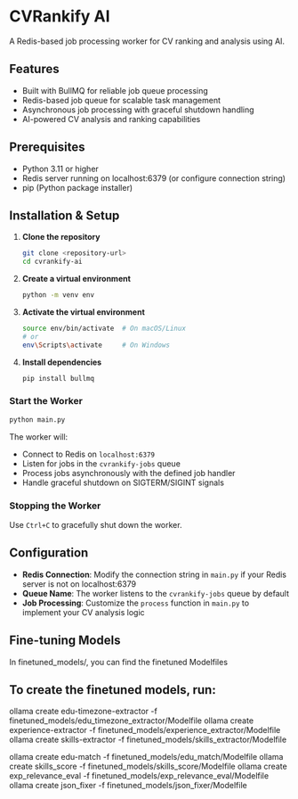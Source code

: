 # CVRankify AI

A Redis-based job processing worker for CV ranking and analysis using AI.

## Features

- Built with BullMQ for reliable job queue processing
- Redis-based job queue for scalable task management
- Asynchronous job processing with graceful shutdown handling
- AI-powered CV analysis and ranking capabilities

## Prerequisites

- Python 3.11 or higher
- Redis server running on localhost:6379 (or configure connection string)
- pip (Python package installer)

## Installation & Setup

1. **Clone the repository**
   ```bash
   git clone <repository-url>
   cd cvrankify-ai
   ```

2. **Create a virtual environment**
   ```bash
   python -m venv env
   ```

3. **Activate the virtual environment**
   ```bash
   source env/bin/activate  # On macOS/Linux
   # or
   env\Scripts\activate     # On Windows
   ```

4. **Install dependencies**
   ```bash
   pip install bullmq
   ```

### Start the Worker
```bash
python main.py
```

The worker will:
- Connect to Redis on `localhost:6379`
- Listen for jobs in the `cvrankify-jobs` queue
- Process jobs asynchronously with the defined job handler
- Handle graceful shutdown on SIGTERM/SIGINT signals

### Stopping the Worker
Use `Ctrl+C` to gracefully shut down the worker.

## Configuration

- **Redis Connection**: Modify the connection string in `main.py` if your Redis server is not on localhost:6379
- **Queue Name**: The worker listens to the `cvrankify-jobs` queue by default
- **Job Processing**: Customize the `process` function in `main.py` to implement your CV analysis logic

## Fine-tuning Models
In finetuned_models/, you can find the finetuned Modelfiles

## To create the finetuned models, run:
ollama create edu-timezone-extractor -f finetuned_models/edu_timezone_extractor/Modelfile
ollama create experience-extractor -f finetuned_models/experience_extractor/Modelfile
ollama create skills-extractor -f finetuned_models/skills_extractor/Modelfile

ollama create edu-match -f finetuned_models/edu_match/Modelfile
ollama create skills_score -f finetuned_models/skills_score/Modelfile
ollama create exp_relevance_eval -f finetuned_models/exp_relevance_eval/Modelfile
ollama create json_fixer -f finetuned_models/json_fixer/Modelfile